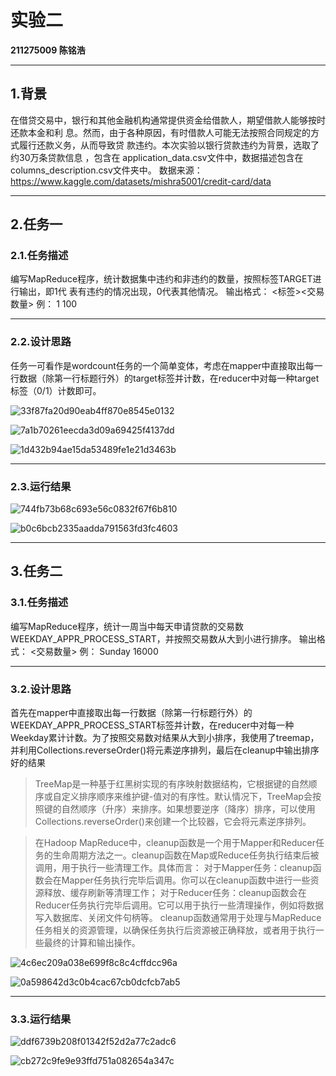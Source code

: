 # 实验二 

**211275009 陈铭浩**

---

## 1.背景
在借贷交易中，银⾏和其他⾦融机构通常提供资⾦给借款⼈，期望借款⼈能够按时还款本⾦和利
息。然⽽，由于各种原因，有时借款⼈可能⽆法按照合同规定的⽅式履⾏还款义务，从⽽导致贷
款违约。本次实验以银⾏贷款违约为背景，选取了约30万条贷款信息 ，包含在
application_data.csv⽂件中，数据描述包含在columns_description.csv⽂件夹中。
数据来源：https://www.kaggle.com/datasets/mishra5001/credit-card/data

---

## 2.任务一
### 2.1.任务描述
编写MapReduce程序，统计数据集中违约和⾮违约的数量，按照标签TARGET进⾏输出，即1代
表有违约的情况出现，0代表其他情况。
输出格式：
<标签><交易数量>
例：
1 100

---

### 2.2.设计思路
任务一可看作是wordcount任务的一个简单变体，考虑在mapper中直接取出每一行数据（除第一行标题行外）的target标签并计数，在reducer中对每一种target标签（0/1）计数即可。

![33f87fa20d90eab4ff870e8545e0132](G:\NJU_课程!!!!!!!!\金融大数据处理技术\FBDP2023\experiment2\33f87fa20d90eab4ff870e8545e0132.png)

![7a1b70261eecda3d09a69425f4137dd](G:\NJU_课程!!!!!!!!\金融大数据处理技术\FBDP2023\experiment2\7a1b70261eecda3d09a69425f4137dd-1699101552328-6.png)

![1d432b94ae15da53489fe1e21d3463b](G:\NJU_课程!!!!!!!!\金融大数据处理技术\FBDP2023\experiment2\1d432b94ae15da53489fe1e21d3463b-1699101554539-8.png)

---

### 2.3.运行结果

![744fb73b68c693e56c0832f67f6b810](G:\NJU_课程!!!!!!!!\金融大数据处理技术\FBDP2023\experiment2\744fb73b68c693e56c0832f67f6b810.png)

![b0c6bcb2335aadda791563fd3fc4603](G:\NJU_课程!!!!!!!!\金融大数据处理技术\FBDP2023\experiment2\b0c6bcb2335aadda791563fd3fc4603.png)


---

## 3.任务二
### 3.1.任务描述
编写MapReduce程序，统计⼀周当中每天申请贷款的交易数
WEEKDAY_APPR_PROCESS_START，并按照交易数从⼤到⼩进⾏排序。
输出格式：
<weekday><交易数量>
例：
Sunday 16000

---

### 3.2.设计思路
首先在mapper中直接取出每一行数据（除第一行标题行外）的WEEKDAY_APPR_PROCESS_START标签并计数，在reducer中对每一种Weekday累计计数。为了按照交易数对结果从大到小排序，我使用了treemap，并利用Collections.reverseOrder()将元素逆序排列，最后在cleanup中输出排序好的结果
> TreeMap是一种基于红黑树实现的有序映射数据结构，它根据键的自然顺序或自定义排序顺序来维护键-值对的有序性。默认情况下，TreeMap会按照键的自然顺序（升序）来排序。如果想要逆序（降序）排序，可以使用Collections.reverseOrder()来创建一个比较器，它会将元素逆序排列。

> 在Hadoop MapReduce中，cleanup函数是一个用于Mapper和Reducer任务的生命周期方法之一。cleanup函数在Map或Reduce任务执行结束后被调用，用于执行一些清理工作。具体而言：
> 对于Mapper任务：cleanup函数会在Mapper任务执行完毕后调用。你可以在cleanup函数中进行一些资源释放、缓存刷新等清理工作；
> 对于Reducer任务：cleanup函数会在Reducer任务执行完毕后调用。它可以用于执行一些清理操作，例如将数据写入数据库、关闭文件句柄等。
> cleanup函数通常用于处理与MapReduce任务相关的资源管理，以确保任务执行后资源被正确释放，或者用于执行一些最终的计算和输出操作。

![4c6ec209a038e699f8c8c4cffdcc96a](G:\NJU_课程!!!!!!!!\金融大数据处理技术\FBDP2023\experiment2\4c6ec209a038e699f8c8c4cffdcc96a.png)

![0a598642d3c0b4cac67cb0dcfcb7ab5](G:\NJU_课程!!!!!!!!\金融大数据处理技术\FBDP2023\experiment2\0a598642d3c0b4cac67cb0dcfcb7ab5.png)

---

### 3.3.运行结果

![ddf6739b208f01342f52d2a77c2adc6](G:\NJU_课程!!!!!!!!\金融大数据处理技术\FBDP2023\experiment2\ddf6739b208f01342f52d2a77c2adc6.png)

![cb272c9fe9e93ffd751a082654a347c](G:\NJU_课程!!!!!!!!\金融大数据处理技术\FBDP2023\experiment2\cb272c9fe9e93ffd751a082654a347c.png)
